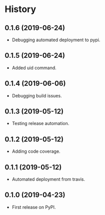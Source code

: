 # History


## 0.1.6 (2019-06-24)

* Debugging automated deployment to pypi.

## 0.1.5 (2019-06-24)

* Added uid command.

## 0.1.4 (2019-06-06)

* Debugging build issues.

## 0.1.3 (2019-05-12)

* Testing release automation.

## 0.1.2 (2019-05-12)

* Adding code coverage.

## 0.1.1 (2019-05-12)

* Automated deployment from travis.

## 0.1.0 (2019-04-23)

* First release on PyPI.
